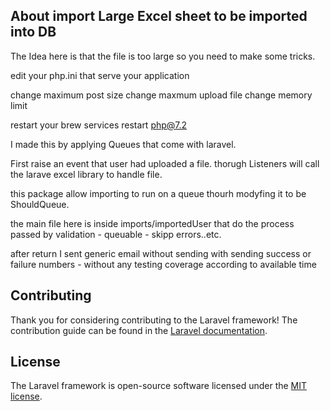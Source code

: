 

## About import Large Excel sheet to be imported into DB

The Idea here is that the file is too large so you need to make some tricks. 

edit your php.ini that serve your application 

change maximum post size
change maxmum upload file
change memory limit

restart your brew services restart php@7.2

I made this by applying Queues that come with laravel.

First raise an event that user had uploaded a file. 
thorugh Listeners will call the larave excel library to handle file. 

this package allow importing to run on a queue thourh modyfing it to be ShouldQueue.

the main file here is inside imports/importedUser that do the process passed by validation - queuable - skipp errors..etc.

after return I sent generic email without sending with sending success or failure numbers - without any testing coverage according to available time


## Contributing

Thank you for considering contributing to the Laravel framework! The contribution guide can be found in the [Laravel documentation](https://laravel.com/docs/contributions).



## License

The Laravel framework is open-source software licensed under the [MIT license](https://opensource.org/licenses/MIT).
